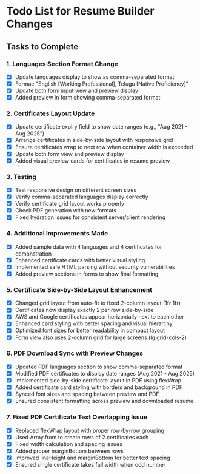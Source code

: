 # Todo List for Resume Builder Changes

## Tasks to Complete

### 1. Languages Section Format Change
- [x] Update languages display to show as comma-separated format
- [x] Format: "English [Working Professional], Telugu [Native Proficiency]"
- [x] Update both form input view and preview display
- [x] Added preview in form showing comma-separated format

### 2. Certificates Layout Update
- [x] Update certificate expiry field to show date ranges (e.g., "Aug 2021 - Aug 2025")
- [x] Arrange certificates in side-by-side layout with responsive grid
- [x] Ensure certificates wrap to next row when container width is exceeded
- [x] Update both form view and preview display
- [x] Added visual preview cards for certificates in resume preview

### 3. Testing
- [x] Test responsive design on different screen sizes
- [x] Verify comma-separated languages display correctly
- [x] Verify certificate grid layout works properly
- [x] Check PDF generation with new formats
- [x] Fixed hydration issues for consistent server/client rendering

### 4. Additional Improvements Made
- [x] Added sample data with 4 languages and 4 certificates for demonstration
- [x] Enhanced certificate cards with better visual styling
- [x] Implemented safe HTML parsing without security vulnerabilities
- [x] Added preview sections in forms to show final formatting

### 5. Certificate Side-by-Side Layout Enhancement
- [x] Changed grid layout from auto-fit to fixed 2-column layout (1fr 1fr)
- [x] Certificates now display exactly 2 per row side-by-side
- [x] AWS and Google certificates appear horizontally next to each other
- [x] Enhanced card styling with better spacing and visual hierarchy
- [x] Optimized font sizes for better readability in compact layout
- [x] Form view also uses 2-column grid for large screens (lg:grid-cols-2)

### 6. PDF Download Sync with Preview Changes
- [x] Updated PDF languages section to show comma-separated format
- [x] Modified PDF certificates to display date ranges (Aug 2021 - Aug 2025)
- [x] Implemented side-by-side certificate layout in PDF using flexWrap
- [x] Added certificate card styling with borders and background in PDF
- [x] Synced font sizes and spacing between preview and PDF
- [x] Ensured consistent formatting across preview and downloaded resume

### 7. Fixed PDF Certificate Text Overlapping Issue
- [x] Replaced flexWrap layout with proper row-by-row grouping
- [x] Used Array.from to create rows of 2 certificates each
- [x] Fixed width calculation and spacing issues
- [x] Added proper marginBottom between rows
- [x] Improved lineHeight and marginBottom for better text spacing
- [x] Ensured single certificate takes full width when odd number
